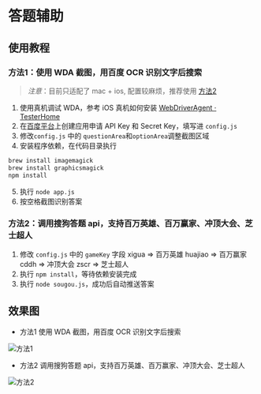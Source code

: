 # 答题辅助
## 使用教程
### 方法1：使用 WDA 截图，用百度 OCR 识别文字后搜索
> *注意*：目前只适配了 mac + ios, 配置较麻烦，推荐使用 [方法2](#方法2调用搜狗答题-api支持百万英雄百万赢家冲顶大会芝士超人)
1. 使用真机调试 WDA，参考 iOS 真机如何安装 [WebDriverAgent · TesterHome](https://testerhome.com/topics/7220)
2. 在[百度平台](https://cloud.baidu.com/product/ocr)上创建应用申请 API Key 和 Secret Key，填写进 `config.js`
3. 修改`config.js` 中的 `questionArea`和`optionArea`调整截图区域
4. 安装程序依赖，在代码目录执行
``` bash
brew install imagemagick
brew install graphicsmagick
npm install
```
5. 执行 `node app.js`
6. 按空格截图识别答案
### 方法2：调用搜狗答题 api，支持百万英雄、百万赢家、冲顶大会、芝士超人
1. 修改 `config.js` 中的 `gameKey` 字段
xigua => 百万英雄
huajiao => 百万赢家
cddh => 冲顶大会
zscr => 芝士超人
2. 执行 `npm install`，等待依赖安装完成
3. 执行 `node sougou.js`，成功后自动推送答案

## 效果图
- 方法1 使用 WDA 截图，用百度 OCR 识别文字后搜索

![方法1](http://p2sipr63m.bkt.clouddn.com/D96DECCC93E9F73E3C06BBE08A0088E7.jpg)

- 方法2 调用搜狗答题 api，支持百万英雄、百万赢家、冲顶大会、芝士超人

![方法2](http://p2sipr63m.bkt.clouddn.com/C3874EF0724E7614589FE810BD5DF0E0.png)



